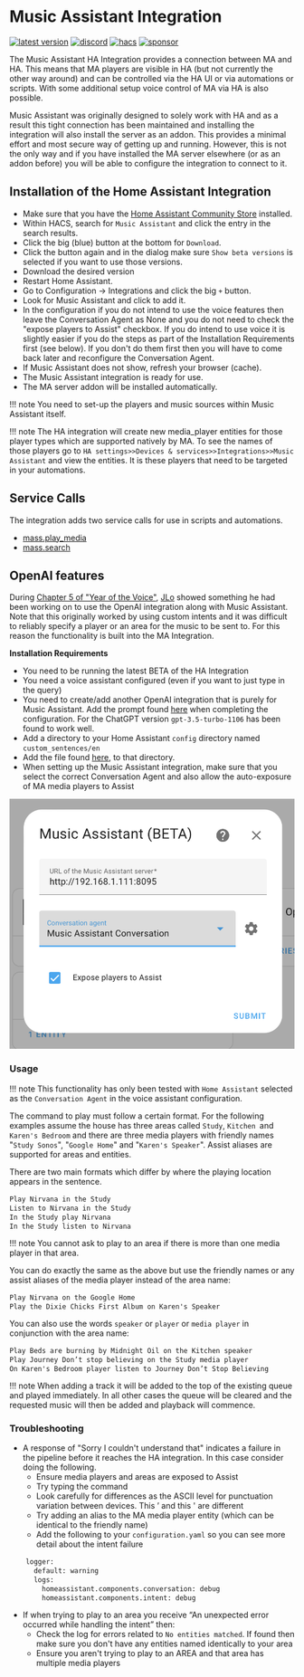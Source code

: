 # Music Assistant Integration

[![latest version](https://img.shields.io/github/release/music-assistant/hass-music-assistant?display_name=tag&include_prereleases&label=latest%20version)](https://github.com/music-assistant/hass-music-assistant/releases)
[![discord](https://img.shields.io/discord/753947050995089438?label=Chat&logo=discord)](https://discord.gg/kaVm8hGpne)
[![hacs](https://img.shields.io/badge/HACS-Default-41BDF5?label=HACS)](https://github.com/hacs/integration)
[![sponsor](https://img.shields.io/github/sponsors/music-assistant?label=sponsors)](https://github.com/sponsors/music-assistant)

The Music Assistant HA Integration provides a connection between MA and HA. This means that MA players are visible in HA (but not currently the other way around) and can be controlled via the HA UI or via automations or scripts. With some additional setup voice control of MA via HA is also possible.

Music Assistant was originally designed to solely work with HA and as a result this tight connection has been maintained and installing the integration will also install the server as an addon. This provides a minimal effort and most secure way of getting up and running. However, this is not the only way and if you have installed the MA server elsewhere (or as an addon before) you will be able to configure the integration to connect to it.

## Installation of the Home Assistant Integration

- Make sure that you have the [Home Assistant Community Store](https://hacs.xyz/) installed.
- Within HACS, search for `Music Assistant` and click the entry in the search results.
- Click the big (blue) button at the bottom for `Download`.
- Click the button again and in the dialog make sure `Show beta versions` is selected if you want to use those versions.
- Download the desired version
- Restart Home Assistant.
- Go to Configuration -> Integrations and click the big `+` button.
- Look for Music Assistant and click to add it.
- In the configuration if you do not intend to use the voice features then leave the Conversation Agent as None and you do not need to check the "expose players to Assist" checkbox. If you do intend to use voice it is slightly easier if you do the steps as part of the Installation Requirements first (see below). If you don't do them first then you will have to come back later and reconfigure the Conversation Agent.
- If Music Assistant does not show, refresh your browser (cache).
- The Music Assistant integration is ready for use.
- The MA server addon will be installed automatically.

!!! note
    You need to set-up the players and music sources within Music Assistant itself.

!!! note 
    The HA integration will create new media_player entities for those player types which are supported natively by MA. To see the names of those players go to `HA settings>>Devices & services>>Integrations>>Music Assistant` and view the entities. It is these players that need to be targeted in your automations.

## Service Calls

The integration adds two service calls for use in scripts and automations. 

- [mass.play_media](faq/massplaymedia.md)
- [mass.search](faq/masssearch.md)

## OpenAI features

During [Chapter 5 of "Year of the Voice"](https://www.youtube.com/live/djEkgoS5dDQ?si=pt8-qYH3PTpsnOq9&t=3699), [JLo](https://blog.jlpouffier.fr/chatgpt-powered-music-search-engine-on-a-local-voice-assistant/) showed something he had been working on to use the OpenAI integration along with Music Assistant. Note that this originally worked by using custom intents and it was difficult to reliably specify a player or an area for the music to be sent to. For this reason the functionality is built into the MA Integration.

**Installation Requirements**

- You need to be running the latest BETA of the HA Integration
- You need a voice assistant configured (even if you want to just type in the query)
- You need to create/add another OpenAI integration that is purely for Music Assistant.
Add the prompt found [here](https://github.com/music-assistant/hass-music-assistant/blob/main/prompt/prompt.txt) when completing the configuration. For the ChatGPT version `gpt-3.5-turbo-1106` has been found to work well.
- Add a directory to your Home Assistant `config` directory named `custom_sentences/en`
- Add the file found [here](https://github.com/music-assistant/hass-music-assistant/blob/main/custom_sentences/en/play_media_on_media_player.yaml), to that directory.
- When setting up the Music Assistant integration, make sure that you select the correct Conversation Agent and also allow the auto-exposure of MA media players to Assist

![Preview image](assets/screenshots/screen6.png)

### Usage

!!! note
    This functionality has only been tested with `Home Assistant` selected as the `Conversation Agent` in the voice assistant configuration.

The command to play must follow a certain format. For the following examples assume the house has three areas called `Study`, `Kitchen `and `Karen's Bedroom` and there are three media players with friendly names "`Study Sonos`", "`Google Home`" and "`Karen's Speaker`". Assist aliases are supported for areas and entities.

There are two main formats which differ by where the playing location appears in the sentence. 
```
Play Nirvana in the Study
Listen to Nirvana in the Study
In the Study play Nirvana
In the Study listen to Nirvana
```
!!! note
You cannot ask to play to an area if there is more than one media player in that area.

You can do exactly the same as the above but use the friendly names or any assist aliases of the media player instead of the area name:

```
Play Nirvana on the Google Home
Play the Dixie Chicks First Album on Karen's Speaker
```

You can also use the words `speaker` or `player` or `media player` in conjunction with the area name:
```
Play Beds are burning by Midnight Oil on the Kitchen speaker
Play Journey Don’t stop believing on the Study media player
On Karen's Bedroom player listen to Journey Don’t Stop Believing
```

!!! note
    When adding a track it will be added to the top of the existing queue and played immediately. In all other cases the queue will be cleared and the requested music will then be added and playback will commence.
    
### Troubleshooting

- A response of "Sorry I couldn't understand that" indicates a failure in the pipeline before it reaches the HA integration. In this case consider doing the following.
    - Ensure media players and areas are exposed to Assist
    - Try typing the command
    - Look carefully for differences as the ASCII level for punctuation variation between devices. This ’ and this ' are different
    - Try adding an alias to the MA media player entity (which can be identical to the friendly name)
    - Add the following to your `configuration.yaml` so you can see more detail about the intent failure
```
    logger:
      default: warning
      logs:
        homeassistant.components.conversation: debug
        homeassistant.components.intent: debug
```

- If when trying to play to an area you receive “An unexpected error occurred while handling the intent” then:
    - Check the log for errors related to `No entities matched`. If found then make sure you don't have any entities named identically to your area
    - Ensure you aren't trying to play to an AREA and that area has multiple media players
